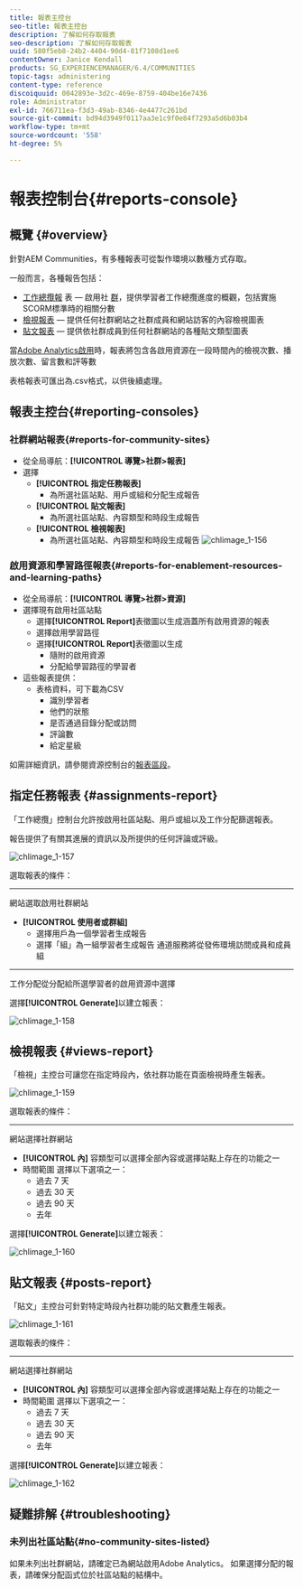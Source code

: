 ```yaml
---
title: 報表主控台
seo-title: 報表主控台
description: 了解如何存取報表
seo-description: 了解如何存取報表
uuid: 580f5eb8-24b2-4404-90d4-81f7108d1ee6
contentOwner: Janice Kendall
products: SG_EXPERIENCEMANAGER/6.4/COMMUNITIES
topic-tags: administering
content-type: reference
discoiquuid: 0042893e-3d2c-469e-8759-404be16e7436
role: Administrator
exl-id: 766711ea-f3d3-49ab-8346-4e4477c261bd
source-git-commit: bd94d3949f0117aa3e1c9f0e84f7293a5d6b03b4
workflow-type: tm+mt
source-wordcount: '558'
ht-degree: 5%

---
```


# 報表控制台{#reports-console}

## 概覽 {#overview}

針對AEM Communities，有多種報表可從製作環境以數種方式存取。

一般而言，各種報告包括：

* [工作總攬報](#assignments-report) 表 — 啟用社 [群](overview.md#enablement-community)，提供學習者工作總攬進度的概觀，包括實施SCORM標準時的相關分數
* [檢視報表](#views-report)  — 提供任何社群網站之社群成員和網站訪客的內容檢視圖表
* [貼文報表](#posts-report)  — 提供依社群成員到任何社群網站的各種貼文類型圖表

當[Adobe Analytics啟用](sites-console.md#analytics)時，報表將包含各啟用資源在一段時間內的檢視次數、播放次數、留言數和評等數

表格報表可匯出為.csv格式，以供後續處理。

## 報表主控台{#reporting-consoles}

### 社群網站報表{#reports-for-community-sites}

* 從全局導航：**[!UICONTROL 導覽>社群>報表]**
* 選擇
   * **[!UICONTROL 指定任務報表]**
      * 為所選社區站點、用戶或組和分配生成報告
   * **[!UICONTROL 貼文報表]**
      * 為所選社區站點、內容類型和時段生成報告
   * **[!UICONTROL 檢視報表]**
      * 為所選社區站點、內容類型和時段生成報告
         ![chlimage_1-156](assets/chlimage_1-156.png)

### 啟用資源和學習路徑報表{#reports-for-enablement-resources-and-learning-paths}

* 從全局導航：**[!UICONTROL 導覽>社群>資源]**
* 選擇現有啟用社區站點
   * 選擇&#x200B;**[!UICONTROL Report]**&#x200B;表徵圖以生成涵蓋所有啟用資源的報表
   * 選擇啟用學習路徑
   * 選擇&#x200B;**[!UICONTROL Report]**&#x200B;表徵圖以生成
      * 隨附的啟用資源
      * 分配給學習路徑的學習者
* 這些報表提供：
   * 表格資料，可下載為CSV
      * 識別學習者
      * 他們的狀態
      * 是否通過目錄分配或訪問
      * 評論數
      * 給定星級

如需詳細資訊，請參閱資源控制台的[報表區段](resources.md#report)。

## 指定任務報表 {#assignments-report}

「工作總攬」控制台允許按啟用社區站點、用戶或組以及工作分配篩選報表。

報告提供了有關其進展的資訊以及所提供的任何評論或評級。

![chlimage_1-157](assets/chlimage_1-157.png)

選取報表的條件：

* ****
網站選取啟用社群網站
* **[!UICONTROL 使用者或群組]**
   * 選擇用戶為一個學習者生成報告
   * 選擇「組」為一組學習者生成報告
通道服務將從發佈環境訪問成員和成員組
* ****
工作分配從分配給所選學習者的啟用資源中選擇

選擇&#x200B;**[!UICONTROL Generate]**&#x200B;以建立報表：

![chlimage_1-158](assets/chlimage_1-158.png)

## 檢視報表 {#views-report}

「檢視」主控台可讓您在指定時段內，依社群功能在頁面檢視時產生報表。

![chlimage_1-159](assets/chlimage_1-159.png)

選取報表的條件：

* ****
網站選擇社群網站
* **[!UICONTROL 內]**
容類型可以選擇全部內容或選擇站點上存在的功能之一
* 時間範圍
選擇以下選項之一：
   * 過去 7 天
   * 過去 30 天
   * 過去 90 天
   * 去年

選擇&#x200B;**[!UICONTROL Generate]**&#x200B;以建立報表：

![chlimage_1-160](assets/chlimage_1-160.png)

## 貼文報表 {#posts-report}

「貼文」主控台可針對特定時段內社群功能的貼文數產生報表。

![chlimage_1-161](assets/chlimage_1-161.png)

選取報表的條件：

* ****
網站選擇社群網站
* **[!UICONTROL 內]**
容類型可以選擇全部內容或選擇站點上存在的功能之一
* 時間範圍
選擇以下選項之一：
   * 過去 7 天
   * 過去 30 天
   * 過去 90 天
   * 去年

選擇&#x200B;**[!UICONTROL Generate]**&#x200B;以建立報表：

![chlimage_1-162](assets/chlimage_1-162.png)

## 疑難排解 {#troubleshooting}

### 未列出社區站點{#no-community-sites-listed}

如果未列出社群網站，請確定已為網站啟用Adobe Analytics。 如果選擇分配的報表，請確保分配函式位於社區站點的結構中。
